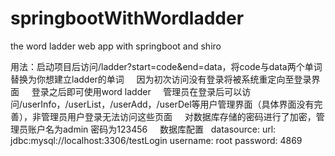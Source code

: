 # springbootWithWordladder
the word ladder web app with springboot and shiro

用法：启动项目后访问/ladder?start=code&end=data，将code与data两个单词替换为你想建立ladder的单词
     因为初次访问没有登录将被系统重定向至登录界面
     登录之后即可使用word ladder
     管理员在登录后可以访问/userInfo，/userList，/userAdd，/userDel等用户管理界面（具体界面没有完善），非管理员用户登录无法访问这些页面
     对数据库存储的密码进行了加密，管理员账户名为admin 密码为123456
     数据库配置
    datasource:
      url: jdbc:mysql://localhost:3306/testLogin
      username: root
      password: 4869
    
     
